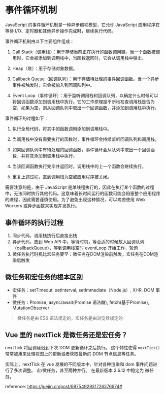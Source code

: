 # 事件循环机制

JavaScript 的事件循环机制是一种异步编程模型，它允许 JavaScript 应用程序在等待 I/O、定时器和其他异步操作完成时，继续执行代码。

事件循环机制由以下主要组件组成：

1. Call Stack（调用栈）：用于存储当前正在执行的函数调用链。当一个函数被调用时，它会被添加到调用栈中，当函数返回时，它会从调用栈中弹出。

2. Heap（堆）：用于存储对象数据。

3. Callback Queue（回调队列）：用于存储待处理的事件回调函数。当一个异步事件被触发时，它会被加入到回调队列中。

4. Event Loop（事件循环）：用于监听调用栈和回调队列，以确定什么时候可以将回调函数添加到调用栈中执行。它的工作原理是不断地检查调用栈是否为空，如果为空，则从回调队列中取出一个回调函数，并添加到调用栈中执行。

事件循环的过程如下：

1. 执行全局代码，将其中的函数调用添加到调用栈中。

2. 当调用栈中没有需要执行的函数时，事件循环会持续监听回调队列和调用栈。

3. 如果回调队列中有待处理的回调函数，事件循环会从队列中取出一个回调函数，并将其添加到调用栈中执行。

4. 当该回调函数执行完毕并返回时，调用栈中的上一个函数会继续执行。

5. 重复上述过程，直到调用栈为空或应用程序被关闭。

需要注意的是，由于 JavaScript 是单线程执行的，因此在执行某个函数的过程中，无法同时执行其他代码。这意味着长时间运行的函数可能会阻塞整个应用程序的进程，因此需要谨慎使用。为了避免出现这种情况，可以考虑使用 Web Workers 或异步函数来实现并发执行。

## 事件循环的执行过程

1. 同步代码，调用栈执行后直接出栈
2. 异步代码，放到 Web API 中，等待时机，等合适的时候放入回调队列（callbackQueue），等到调用栈空时 eventLoop 开始工作，轮询
3. 微任务执行时机比宏任务要早：微任务在DOM渲染前触发，宏任务在DOM渲染后触发

## 微任务和宏任务的根本区别

- 宏任务：setTimeout, setInterval, setImmediate（Node.js）, XHR, DOM 事件
- 微任务：Promise, async/await(Promise 语法糖), fetch(基于Promise), MutationObserver

> 微任务是由 ES6 语法规定的，宏任务是由浏览器规定的

## Vue 里的 nextTick 是微任务还是宏任务？

nextTick 将回调延迟到下次 DOM 更新循环之后执行。
这个特性使得 `nextTick()` 常常被用来处理视图上的更新或者获取最新的 DOM 节点信息等任务。

实际上，nextTick 在 vue 发展的不同版本中，针对各种渲染和 dom 事件问题进行了多次调整。
宏/微任务，甚至两种并行。
在最新版本 2.6.12 中稳定为 微任务。

reference: https://juejin.cn/post/6875492931726376974#
